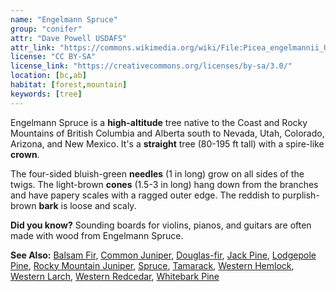 ```yaml
---
name: "Engelmann Spruce"
group: "conifer"
attr: "Dave Powell USDAFS"
attr_link: "https://commons.wikimedia.org/wiki/File:Picea_engelmannii_UGA1.jpg"
license: "CC BY-SA"
license_link: "https://creativecommons.org/licenses/by-sa/3.0/"
location: [bc,ab]
habitat: [forest,mountain]
keywords: [tree]
---
```

Engelmann Spruce is a **high-altitude** tree native to the Coast and Rocky Mountains of British Columbia and Alberta south to Nevada, Utah, Colorado, Arizona, and New Mexico. It's a **straight** tree (80-195 ft tall) with a spire-like **crown**.

The four-sided bluish-green **needles** (1 in long) grow on all sides of the twigs. The light-brown **cones** (1.5-3 in long) hang down from the branches and have papery scales with a ragged outer edge. The reddish to purplish-brown **bark** is loose and scaly.

**Did you know?** Sounding boards for violins, pianos, and guitars are often made with wood from Engelmann Spruce.

<!-- generated, do not edit -->
**See Also:**
[Balsam Fir](/trees/balfir/),
[Common Juniper](/trees/comjun/),
[Douglas-fir](/trees/dougfir/),
[Jack Pine](/trees/jack/),
[Lodgepole Pine](/trees/lodge/),
[Rocky Mountain Juniper](/trees/rockyjun/),
[Spruce](/trees/spruce/),
[Tamarack](/trees/tam/),
[Western Hemlock](/trees/westhem/),
[Western Larch](/trees/westlar/),
[Western Redcedar](/trees/westred/),
[Whitebark Pine](/trees/whbark/)
